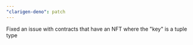 ```yaml
---
"clarigen-deno": patch
---
```


Fixed an issue with contracts that have an NFT where the "key" is a tuple type
